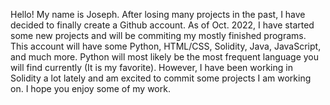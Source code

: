 Hello! My name is Joseph. After losing many projects in the past, I have decided to finally create a Github account. As of Oct. 2022,
I have started some new projects and will be commiting my mostly finished programs. This account will have some Python, HTML/CSS, 
Solidity, Java, JavaScript, and much more. Python will most likely be the most frequent language you will find currently (It is my favorite).
However, I have been working in Solidity a lot lately and am excited to commit some projects I am working on. I hope you enjoy some of
my work.
